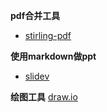 **pdf合并工具**

- [stirling-pdf](https://github.com/Stirling-Tools/Stirling-PDF?tab=readme-ov-fil)

**使用markdown做ppt**

- [slidev](https://sli.dev/)

**绘图工具**
[draw.io](https://app.diagrams.net/)
